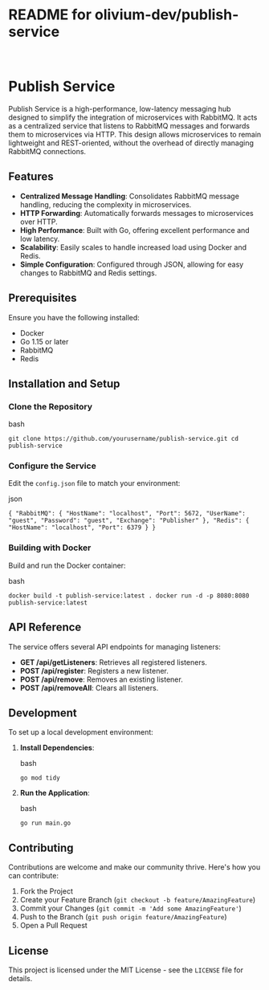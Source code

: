 # README for olivium-dev/publish-service

﻿
# Publish Service

Publish Service is a high-performance, low-latency messaging hub designed to simplify the integration of microservices with RabbitMQ. It acts as a centralized service that listens to RabbitMQ messages and forwards them to microservices via HTTP. This design allows microservices to remain lightweight and REST-oriented, without the overhead of directly managing RabbitMQ connections.

## Features

-   **Centralized Message Handling**: Consolidates RabbitMQ message handling, reducing the complexity in microservices.
-   **HTTP Forwarding**: Automatically forwards messages to microservices over HTTP.
-   **High Performance**: Built with Go, offering excellent performance and low latency.
-   **Scalability**: Easily scales to handle increased load using Docker and Redis.
-   **Simple Configuration**: Configured through JSON, allowing for easy changes to RabbitMQ and Redis settings.

## Prerequisites

Ensure you have the following installed:

-   Docker
-   Go 1.15 or later
-   RabbitMQ
-   Redis

## Installation and Setup

### Clone the Repository

bash

`git clone https://github.com/yourusername/publish-service.git
cd publish-service` 

### Configure the Service

Edit the `config.json` file to match your environment:

json


`{
  "RabbitMQ": {
    "HostName": "localhost",
    "Port": 5672,
    "UserName": "guest",
    "Password": "guest",
    "Exchange": "Publisher"
  },
  "Redis": {
    "HostName": "localhost",
    "Port": 6379
  }
}` 

### Building with Docker

Build and run the Docker container:

bash

`docker build -t publish-service:latest .
docker run -d -p 8080:8080 publish-service:latest` 

## API Reference

The service offers several API endpoints for managing listeners:

-   **GET /api/getListeners**: Retrieves all registered listeners.
-   **POST /api/register**: Registers a new listener.
-   **POST /api/remove**: Removes an existing listener.
-   **POST /api/removeAll**: Clears all listeners.

## Development

To set up a local development environment:

1.  **Install Dependencies**:
    
    bash

    
    `go mod tidy` 
    
2.  **Run the Application**:
    
    bash
    
    `go run main.go` 
    

## Contributing

Contributions are welcome and make our community thrive. Here's how you can contribute:

1.  Fork the Project
2.  Create your Feature Branch (`git checkout -b feature/AmazingFeature`)
3.  Commit your Changes (`git commit -m 'Add some AmazingFeature'`)
4.  Push to the Branch (`git push origin feature/AmazingFeature`)
5.  Open a Pull Request

## License

This project is licensed under the MIT License - see the `LICENSE` file for details.
